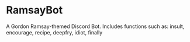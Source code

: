 # RamsayBot
A Gordon Ramsay-themed Discord Bot.
Includes functions such as: insult, encourage, recipe, deepfry, idiot, finally
